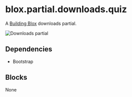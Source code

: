 # blox.partial.downloads.quiz

A [Building Blox](https://github.com/Building-Blox/building-blox) downloads partial.

![Downloads partial](https://building-blox.s3.amazonaws.com/quiz/downloads-partial.PNG)

## Dependencies
- Bootstrap

## Blocks
None